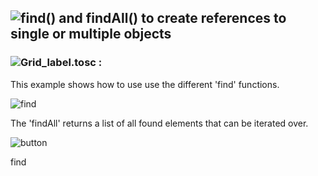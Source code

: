 ## ![find() and findAll() to create references to single or multiple objects](find&findAll.tosc)

### ![Grid_label.tosc :](Grid_label.tosc) 

This example shows how to use use the different 'find' functions.

![find](pics/preview.gif) 

The 'findAll' returns a list of all found elements that can be iterated over.

![button](pics/script.png)


find

